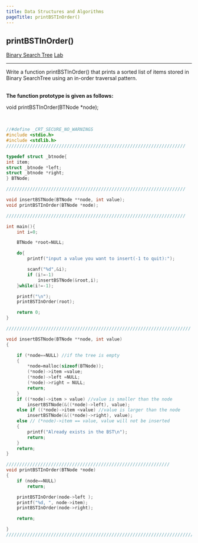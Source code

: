 ```yaml
---
title: Data Structures and Algorithms
pageTitle: printBSTInOrder()
---
```


## printBSTInOrder()

<span class="tags"><a href="#">Binary Search Tree</a></span>
<span class="tags"><a href="#">Lab</a></span>

<hr>

Write a function <span class="functions">printBSTInOrder()</span> that prints a sorted list of items stored in Binary SearchTree using an in-order traversal pattern.
<br><br>

**The function prototype is given as follows:**

<span class="functions">void printBSTInOrder(BTNode *node);</span>
<br><br>

```c

//#define _CRT_SECURE_NO_WARNINGS
#include <stdio.h>
#include <stdlib.h>
////////////////////////////////////////////////////////////////////

typedef struct _btnode{
int item;
struct _btnode *left;
struct _btnode *right;
} BTNode;

////////////////////////////////////////////////////////////////////

void insertBSTNode(BTNode **node, int value);
void printBSTInOrder(BTNode *node);

////////////////////////////////////////////////////////////////////

int main(){
	int i=0;

	BTNode *root=NULL;

	do{
		printf("input a value you want to insert(-1 to quit):");

		scanf("%d",&i);
		if (i!=-1)
			insertBSTNode(&root,i);
	}while(i!=-1);

	printf("\n");
	printBSTInOrder(root);

	return 0;
}

//////////////////////////////////////////////////////////////////////

void insertBSTNode(BTNode **node, int value)
{

	if (*node==NULL) //if the tree is empty
	{
		*node=malloc(sizeof(BTNode));
		(*node)->item =value;
		(*node)->left =NULL;
		(*node)->right = NULL;
		return;
	}
	if ((*node)->item > value) //value is smaller than the node
		insertBSTNode(&((*node)->left), value);
	else if ((*node)->item <value) //value is larger than the node
		insertBSTNode(&((*node)->right), value);
	else // (*node)->item == value, value will not be inserted
	{
		printf("Already exists in the BST\n");
		return;
	}
	return;
}

//////////////////////////////////////////////////////////////
void printBSTInOrder(BTNode *node)
{
	if (node==NULL)
		return;

	printBSTInOrder(node->left );
	printf("%d, ", node->item);
	printBSTInOrder(node->right);

	return;

}
///////////////////////////////////////////////////////////////////////////

```

